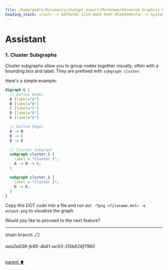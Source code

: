 ```yaml
---
file: /home/pedro/Documents/chatgpt_export/Markdown/Advanced Graphviz Features Demo.md
heading_stack: <root> -> b6f0250c-2c29-48e9-9697-052895061fac -> System -> c0382b3d-5622-418c-82c6-9718652426a2 -> System -> aaa25ba6-dd5e-4b1d-a80b-8cfeb32cd076 -> User -> 2dfbde17-251d-4960-802d-72d431931ba2 -> Assistant -> aaa29eee-17fd-487c-9deb-9b0f300cc79d -> User -> 899b2696-4470-4399-bbbf-d405265e6076 -> Assistant
---
```

# Assistant

### 1. Cluster Subgraphs

Cluster subgraphs allow you to group nodes together visually, often with a bounding box and label. They are prefixed with `subgraph cluster`.

Here's a simple example:

```dot
digraph G {
  // Define Nodes
  A [label="A"]
  B [label="B"]
  C [label="C"]
  D [label="D"]
  E [label="E"]

  // Define Edges
  A -> B
  B -> C
  D -> E

  // Cluster Subgraph
  subgraph cluster_1 {
    label = "Cluster 1";
    A -> B -> C;
  }

  subgraph cluster_2 {
    label = "Cluster 2";
    D -> E;
  }
}
```

Copy this DOT code into a file and run `dot -Tpng <filename.dot> -o output.png` to visualize the graph.

Would you like to proceed to the next feature?

---

(main branch ⎇)
###### aaa2a038-fe85-4b61-ac93-315b624f7960
[parent ⬆️](#2dfbde17-251d-4960-802d-72d431931ba2)
